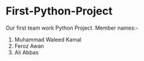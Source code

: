 # First-Python-Project
Our first team work Python Project.
Member names:-
1. Muhammad Waleed Kamal
2. Feroz Awan
3. Ali Abbas
